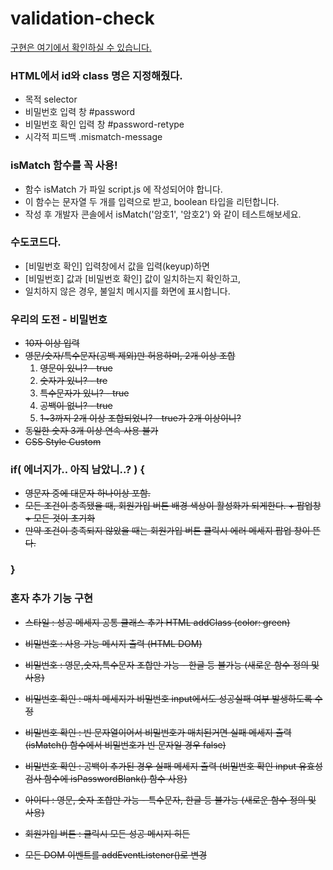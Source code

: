 # validation-check

[구현은 여기에서 확인하실 수 있습니다.](https://hanamon.github.io/Register-Validation-Check/)

### HTML에서 id와 class 명은 지정해줬다.

- 목적 selector
- 비밀번호 입력 창 #password
- 비밀번호 확인 입력 창 #password-retype
- 시각적 피드백 .mismatch-message

### isMatch 함수를 꼭 사용!

- 함수 isMatch 가 파일 script.js 에 작성되어야 합니다.
- 이 함수는 문자열 두 개를 입력으로 받고, boolean 타입을 리턴합니다.
- 작성 후 개발자 콘솔에서 isMatch('암호1', '암호2') 와 같이 테스트해보세요.

### 수도코드다.

- [비밀번호 확인] 입력창에서 값을 입력(keyup)하면
- [비밀번호] 값과 [비밀번호 확인] 값이 일치하는지 확인하고,
- 일치하지 않은 경우, 불일치 메시지를 화면에 표시합니다.

### 우리의 도전 - 비밀번호

- ~~10자 이상 입력~~
- ~~영문/숫자/특수문자(공백 제외)만 허용하며, 2개 이상 조합~~
  1. ~~영문이 있니? - true~~
  2. ~~숫자가 있니? - tre~~
  3. ~~특수문자가 있니? - true~~
  4. ~~공백이 없니? - true~~
  5. ~~1~3까지 2개 이상 조합되었니? - true가 2개 이상이니?~~
- ~~동일한 숫자 3개 이상 연속 사용 불가~~
- ~~CSS Style Custom~~

### if( 에너지가.. 아직 남았니..? ) {

- ~~영문자 중에 대문자 하나이상 포함.~~
- ~~모든 조건이 충족됐을 때, 회원가입 버튼 배경 색상이 활성화가 되게한다. + 팝업창 + 모든 것이 초기화~~
- ~~만약 조건이 충족되지 않았을 때는 회원가입 버튼 클릭시 에러 메세지 팝업 창이 뜬다.~~

### }

### 혼자 추가 기능 구현
- ~~스타일 : 성공 메세지 공통 클래스 추가 HTML addClass (color: green)~~

- ~~비밀번호 : 사용 가능 메시지 출력 (HTML DOM)~~
- ~~비밀번호 : 영문,숫자,특수문자 조합만 가능 - 한글 등 불가능 (새로운 함수 정의 및 사용)~~

- ~~비밀번호 확인 : 매치 메세지가 비밀번호 input에서도 성공실패 여부 발생하도록 수정~~
- ~~비밀번호 확인 : 빈 문자열이어서 비밀번호가 매치된거면 실패 메세지 출력 (isMatch() 함수에서 비밀번호가 빈 문자일 경우 false)~~
- ~~비밀번호 확인 : 공백이 추가된 경우 실패 메세지 출력 (비밀번호 확인 input 유효성 검사 함수에 isPasswordBlank() 함수 사용)~~

- ~~아이디 : 영문, 숫자 조합만 가능 - 특수문자, 한글 등 불가능 (새로운 함수 정의 및 사용)~~
- ~~회원가입 버튼 : 클릭시 모든 성공 메시지 히든~~
- ~~모든 DOM 이벤트를 addEventListener()로 변경~~